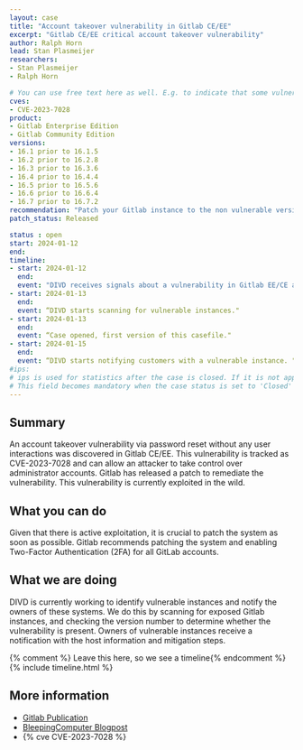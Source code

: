 ```yaml
---
layout: case  
title: "Account takeover vulnerability in Gitlab CE/EE"
excerpt: "Gitlab CE/EE critical account takeover vulnerability"
author: Ralph Horn
lead: Stan Plasmeijer
researchers:
- Stan Plasmeijer
- Ralph Horn

# You can use free text here as well. E.g. to indicate that some vulnerabilities don't have CVEs assigned (yet).
cves:
- CVE-2023-7028
product: 
- Gitlab Enterprise Edition
- Gitlab Community Edition
versions: 
- 16.1 prior to 16.1.5
- 16.2 prior to 16.2.8
- 16.3 prior to 16.3.6
- 16.4 prior to 16.4.4
- 16.5 prior to 16.5.6
- 16.6 prior to 16.6.4
- 16.7 prior to 16.7.2
recommendation: "Patch your Gitlab instance to the non vulnerable version"
patch_status: Released

status : open
start: 2024-01-12
end: 
timeline:
- start: 2024-01-12
  end:
  event: "DIVD receives signals about a vulnerability in Gitlab EE/CE and starts fingerprinting"
- start: 2024-01-13
  end:
  event: “DIVD starts scanning for vulnerable instances."
- start: 2024-01-13
  end:
  event: “Case opened, first version of this casefile."
- start: 2024-01-15
  end:
  event: “DIVD starts notifying customers with a vulnerable instance. "
#ips: 
# ips is used for statistics after the case is closed. If it is not applicable, you can set IPs to n/a (e.g. stolen credentials)
# This field becomes mandatory when the case status is set to 'Closed'
---
```

## Summary
 
An account takeover vulnerability via password reset without any user interactions was discovered in Gitlab CE/EE. This vulnerability is tracked as CVE-2023-7028 and can allow an attacker to take control over administrator accounts. Gitlab has released a patch to remediate the vulnerability. This vulnerability is currently exploited in the wild.

 
## What you can do
Given that there is active exploitation, it is crucial to patch the system as soon as possible. Gitlab recommends patching the system and enabling Two-Factor Authentication (2FA) for all GitLab accounts.

## What we are doing
DIVD is currently working to identify vulnerable instances and notify the owners of these systems. We do this by scanning for exposed Gitlab instances, and checking the version number to determine whether the vulnerability is present. Owners of vulnerable instances receive a notification with the host information and mitigation steps.
 
{% comment %}  Leave this here, so we see a timeline{% endcomment %}
{% include timeline.html %}
 
 
## More information
* [Gitlab Publication](https://about.gitlab.com/releases/2024/01/11/critical-security-release-gitlab-16-7-2-released/)
* [BleepingComputer Blogpost](https://www.bleepingcomputer.com/news/security/gitlab-warns-of-critical-zero-click-account-hijacking-vulnerability/)
* {% cve CVE-2023-7028 %}

